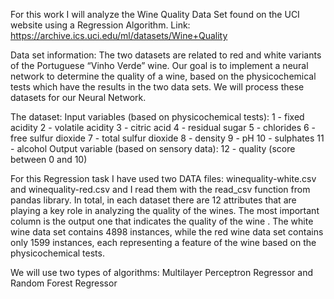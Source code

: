 For this work I will analyze the Wine Quality Data Set found on the UCI website using a Regression Algorithm.
Link: https://archive.ics.uci.edu/ml/datasets/Wine+Quality

Data set information:
	The two datasets are related to red and white variants of the Portuguese “Vinho Verde” wine. Our goal is to implement a neural network to determine the quality of a wine, based on the physicochemical tests which have the results in the two data sets. We will process these datasets for our Neural Network.

The dataset:
Input variables (based on physicochemical tests):
1 - fixed acidity
2 - volatile acidity
3 - citric acid
4 - residual sugar
5 - chlorides
6 - free sulfur dioxide
7 - total sulfur dioxide
8 - density
9 - pH
10 - sulphates
11 - alcohol
Output variable (based on sensory data):
12 - quality (score between 0 and 10)

For this Regression task  I have used two DATA files: winequality-white.csv and winequality-red.csv and I read them with the read_csv function from pandas library.
In total,  in each dataset there are 12 attributes that are playing a key role in analyzing the quality of the wines. The most important column is the output one that indicates the quality of the wine .
The white wine data set contains 4898 instances, while the red wine data set contains only 1599 instances, each representing a feature of the wine based on the  physicochemical tests.

We will use two types of algorithms: Multilayer Perceptron Regressor and Random Forest Regressor
